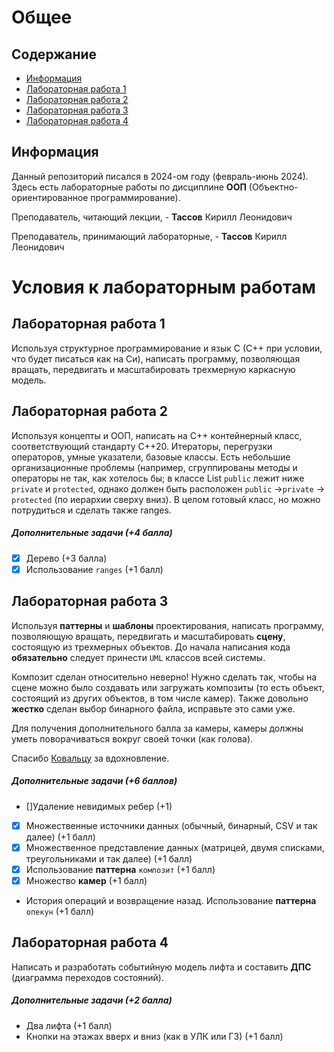 # Общее

## Содержание

- [Информация](#info)
- [Лабораторная работа 1](#lab1)
- [Лабораторная работа 2](#lab2)
- [Лабораторная работа 3](#lab3)
- [Лабораторная работа 4](#lab4)


## Информация <a name="info"></a>

Данный репозиторий писался в 2024-ом году (февраль-июнь 2024). Здесь есть лабораторные работы по дисциплине **ООП** (Объектно-ориентированное программирование).

Преподаватель, читающий лекции, - **Тассов** Кирилл Леонидович

Преподаватель, принимающий лабораторные, - **Тассов** Кирилл Леонидович


# Условия к лабораторным работам

## Лабораторная работа 1 <a name="lab1"></a>
Используя структурное программирование и язык С (С++ при условии, что будет писаться как на Си), написать программу, позволяющая вращать, передвигать и масштабировать трехмерную каркасную модель.

## Лабораторная работа 2 <a name="lab2"></a>
Используя концепты и ООП, написать на С++ контейнерный класс, соответствующий стандарту С++20. Итераторы, перегрузки операторов, умные указатели, базовые классы.
Есть небольшие организационные проблемы (например, сгруппированы методы и операторы не так, как хотелось бы; в классе List `public` лежит ниже `private` и `protected`, однако должен быть расположен `public` $\to$`private` $\to$ `protected` (по иерархии сверху вниз). В целом готовый класс, но можно потрудиться и сделать также ranges.

##### Дополнительные задачи (+4 балла)
- [x] Дерево (+3 балла) 
- [x] Использование `ranges` (+1 балл)

## Лабораторная работа 3 <a name="lab3"></a>
Используя **паттерны** и **шаблоны** проектирования, написать программу, позволяющую вращать, передвигать и масштабировать **сцену**, состоящую из трехмерных объектов. До начала написания кода **обязательно** следует принести `UML` классов всей системы.

Композит сделан относительно неверно! Нужно сделать так, чтобы на сцене можно было создавать или загружать композиты (то есть объект, состоящий из других объектов, в том числе камер). Также довольно **жестко** сделан выбор бинарного файла, исправьте это сами уже.

Для получения дополнительного балла за камеры, камеры должны уметь поворачиваться вокруг своей точки (как голова).

Спасибо [Ковальцу](https://github.com/kovkir/) за вдохновление.
##### Дополнительные задачи (+6 баллов)
- []Удаление невидимых ребер (+1)
- [x] Множественные источники данных (обычный, бинарный, CSV и так далее) (+1 балл)
- [x] Множественное представление данных (матрицей, двумя списками, треугольниками и так далее) (+1 балл)
- [x] Использование **паттерна** `композит` (+1 балл)
- [x] Множество **камер** (+1 балл)
- История операций и возвращение назад. Использование **паттерна** `опекун` (+1 балл)

## Лабораторная работа 4 <a name="lab4"></a>
Написать и разработать событийную модель лифта и составить **ДПС** (диаграмма переходов состояний).

##### Дополнительные задачи (+2 балла)
- Два лифта (+1 балл)
- Кнопки на этажах вверх и вниз (как в УЛК или ГЗ) (+1 балл)
